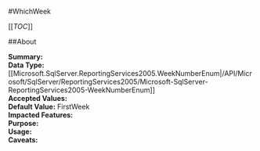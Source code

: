 #WhichWeek

[[_TOC_]]

##About

**Summary:** <remarks />  
**Data Type:** [[Microsoft.SqlServer.ReportingServices2005.WeekNumberEnum|/API/Microsoft/SqlServer/ReportingServices2005/Microsoft-SqlServer-ReportingServices2005-WeekNumberEnum]]  
**Accepted Values:**   
**Default Value:** FirstWeek  
**Impacted Features:**   
**Purpose:**   
**Usage:**   
**Caveats:**   


